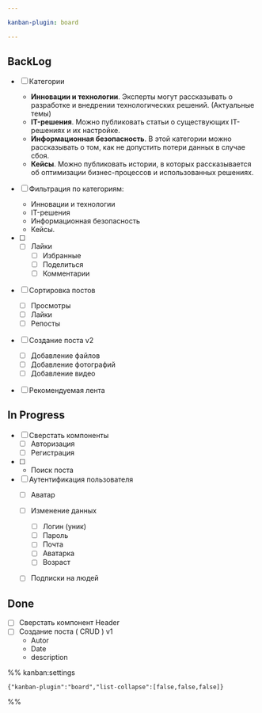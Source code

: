 ```yaml
---

kanban-plugin: board

---
```


## BackLog

- [ ] Категории
	- **Инновации и технологии**. Эксперты могут рассказывать о разработке и внедрении технологических решений. (Актуальные темы)
	- **IT-решения**. Можно публиковать статьи о существующих IT-решениях и их настройке.
	- **Информационная безопасность**. В этой категории можно рассказывать о том, как не допустить потери данных в случае сбоя.
	- **Кейсы**. Можно публиковать истории, в которых рассказывается об оптимизации бизнес-процессов и использованных решениях.
- [ ] Фильтрация по категориям:
	- Инновации и технологии
	- IT-решения
	- Информационная безопасность
	- Кейсы.
- [ ] - [ ] Лайки
	- [ ] Избранные
	- [ ] Поделиться
	- [ ] Комментарии
- [ ] Сортировка постов
	- [ ] Просмотры 
	- [ ] Лайки
	- [ ] Репосты
- [ ] Создание поста v2
	- [ ] Добавление файлов
	- [ ] Добавление фотографий
	- [ ] Добавление видео
- [ ] Рекомендуемая лента


## In Progress

- [ ] Сверстать компоненты
	- [ ] Авторизация
	- [ ] Регистрация
- [ ] - Поиск поста
- [ ] Аутентификация пользователя
	- [ ] Аватар
	- [ ] Изменение данных
		- [ ] Логин (уник)
		- [ ] Пароль
		- [ ] Почта
		- [ ] Аватарка
		- [ ] Возраст
	- [ ] Подписки на людей


## Done

- [ ] Сверстать компонент Header
- [ ] Создание поста ( CRUD ) v1
	- Autor
	- Date
	- description




%% kanban:settings
```
{"kanban-plugin":"board","list-collapse":[false,false,false]}
```
%%